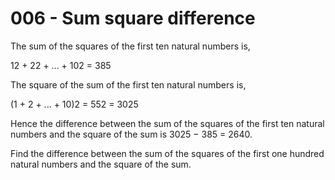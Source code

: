 006 - Sum square difference
======

The sum of the squares of the first ten natural numbers is,

12 + 22 + ... + 102 = 385

The square of the sum of the first ten natural numbers is,

(1 + 2 + ... + 10)2 = 552 = 3025

Hence the difference between the sum of the squares of the first ten natural numbers and the square of the sum is 3025 − 385 = 2640.

Find the difference between the sum of the squares of the first one hundred natural numbers and the square of the sum.
